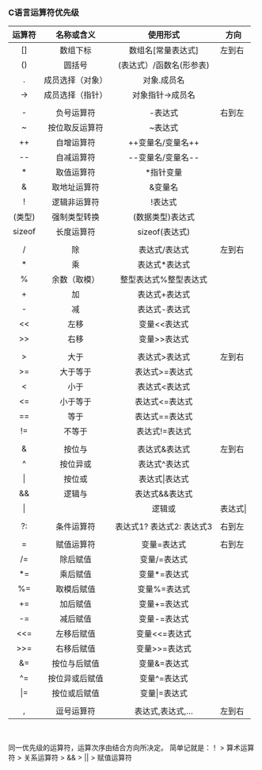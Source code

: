 ### C语言运算符优先级

|运算符|名称或含义|使用形式|方向|
|:--:|:--:|:--:|--|
|[]|数组下标|数组名[常量表达式]|左到右|
|()|圆括号|(表达式）/函数名(形参表)||
|.|成员选择（对象）|对象.成员名||
|->|成员选择（指针）|对象指针->成员名||
|||||
|-|负号运算符|-表达式|右到左|
|~|按位取反运算符|~表达式||
|++|自增运算符|++变量名/变量名++||
|--|自减运算符|--变量名/变量名--||
|*|取值运算符|*指针变量||
|&|取地址运算符|&变量名||
|!|逻辑非运算符|!表达式||
|(类型)|强制类型转换|(数据类型)表达式||
|sizeof|长度运算符|sizeof(表达式)||
|||||
|/|除|表达式/表达式|左到右|
|*|乘|表达式*表达式||
|%|余数（取模）|整型表达式%整型表达式||
|+|加|表达式+表达式||
|-|减|表达式-表达式||
|<<|左移|变量<<表达式||
|>>|右移|变量>>表达式||
|||||
|>|大于|表达式>表达式|左到右|
|>=|大于等于|表达式>=表达式||
|<|小于|表达式<表达式||
|<=|小于等于|表达式<=表达式||
|==|等于|表达式==表达式||
|!=|不等于|表达式!=表达式||
|||||
|&|按位与|表达式&表达式|左到右|
|^|按位异或|表达式^表达式||
|\||按位或|表达式\|表达式||
|&&|逻辑与|表达式&&表达式||
|\|||逻辑或|表达式\||表达式||
|||||
|?:|条件运算符|表达式1?  表达式2: 表达式3|右到左|
|||||
|=|赋值运算符|变量=表达式|右到左|
|/=|除后赋值|变量/=表达式||
|*=|乘后赋值|变量*=表达式||
|%=|取模后赋值|变量%=表达式||
|+=|加后赋值|变量+=表达式||
|-=|减后赋值|变量-=表达式||
|<<=|左移后赋值|变量<<=表达式||
|>>=|右移后赋值|变量>>=表达式||
|&=|按位与后赋值|变量&=表达式||
|^=|按位异或后赋值|变量^=表达式||
|\|=|按位或后赋值|变量\|=表达式||
|||||
|,|逗号运算符|表达式,表达式,…|左到右|

<br/>

同一优先级的运算符，运算次序由结合方向所决定。
 简单记就是：！ > 算术运算符 > 关系运算符 > && > || > 赋值运算符
